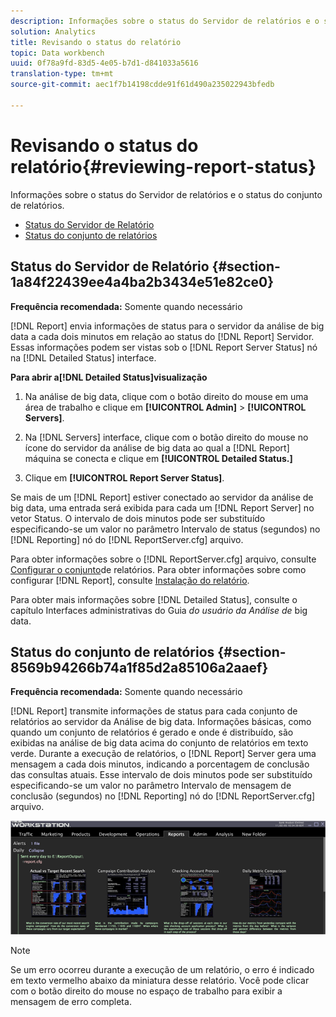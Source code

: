 ```yaml
---
description: Informações sobre o status do Servidor de relatórios e o status do conjunto de relatórios.
solution: Analytics
title: Revisando o status do relatório
topic: Data workbench
uuid: 0f78a9fd-83d5-4e05-b7d1-d841033a5616
translation-type: tm+mt
source-git-commit: aec1f7b14198cdde91f61d490a235022943bfedb

---
```



# Revisando o status do relatório{#reviewing-report-status}

Informações sobre o status do Servidor de relatórios e o status do conjunto de relatórios.

* [Status do Servidor de Relatório](../../../home/c-rpt-oview/c-admin-rpt/c-rev-rpt-st.md#section-1a84f22439ee4a4ba2b3434e51e82ce0)
* [Status do conjunto de relatórios](../../../home/c-rpt-oview/c-admin-rpt/c-rev-rpt-st.md#section-8569b94266b74a1f85d2a85106a2aaef)

## Status do Servidor de Relatório {#section-1a84f22439ee4a4ba2b3434e51e82ce0}

**Frequência recomendada:** Somente quando necessário

[!DNL Report] envia informações de status para o servidor da análise de big data a cada dois minutos em relação ao status do [!DNL Report] Servidor. Essas informações podem ser vistas sob o [!DNL Report Server Status] nó na [!DNL Detailed Status] interface.

**Para abrir a[!DNL Detailed Status]visualização**

1. Na análise de big data, clique com o botão direito do mouse em uma área de trabalho e clique em **[!UICONTROL Admin]** > **[!UICONTROL Servers]**.

1. Na [!DNL Servers] interface, clique com o botão direito do mouse no ícone do servidor da análise de big data ao qual a [!DNL Report] máquina se conecta e clique em **[!UICONTROL Detailed Status.]**

1. Clique em **[!UICONTROL Report Server Status]**.

Se mais de um [!DNL Report] estiver conectado ao servidor da análise de big data, uma entrada será exibida para cada um [!DNL Report Server] no vetor Status. O intervalo de dois minutos pode ser substituído especificando-se um valor no parâmetro Intervalo de status (segundos) no [!DNL Reporting] nó do [!DNL ReportServer.cfg] arquivo.

Para obter informações sobre o [!DNL ReportServer.cfg] arquivo, consulte [Configurar o conjunto](../../../home/c-rpt-oview/c-work-rpt-sets/t-create-rpt-set/t-config-rpt-set/t-config-rpt-set.md#task-cfb2fd0c28bc48c2acdd582fe0d670d0)de relatórios. Para obter informações sobre como configurar [!DNL Report], consulte [Instalação do relatório](../../../home/c-rpt-oview/c-inst-rpt/c-inst-rpt.md#concept-3b8696a5b7f04ebfaafec7ff55890d91).

Para obter mais informações sobre [!DNL Detailed Status], consulte o capítulo Interfaces administrativas do Guia *do usuário da Análise de* big data.

## Status do conjunto de relatórios {#section-8569b94266b74a1f85d2a85106a2aaef}

**Frequência recomendada:** Somente quando necessário

[!DNL Report] transmite informações de status para cada conjunto de relatórios ao servidor da Análise de big data. Informações básicas, como quando um conjunto de relatórios é gerado e onde é distribuído, são exibidas na análise de big data acima do conjunto de relatórios em texto verde. Durante a execução de relatórios, o [!DNL Report] Server gera uma mensagem a cada dois minutos, indicando a porcentagem de conclusão das consultas atuais. Esse intervalo de dois minutos pode ser substituído especificando-se um valor no parâmetro Intervalo de mensagem de conclusão (segundos) no [!DNL Reporting] nó do [!DNL ReportServer.cfg] arquivo.

![](assets/report_status.png)

>[!NOTE]
>
>Se um erro ocorreu durante a execução de um relatório, o erro é indicado em texto vermelho abaixo da miniatura desse relatório. Você pode clicar com o botão direito do mouse no espaço de trabalho para exibir a mensagem de erro completa.

